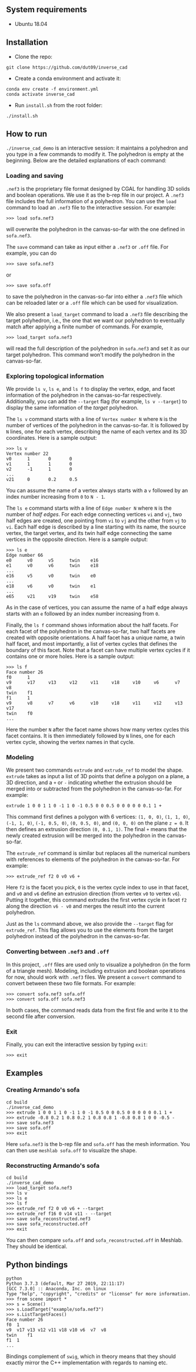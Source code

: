 ## System requirements
- Ubuntu 18.04

## Installation
- Clone the repo:
```
git clone https://github.com/dut09/inverse_cad
```
- Create a conda environment and activate it:
```
conda env create -f environment.yml
conda activate inverse_cad
```
- Run `install.sh` from the root folder:
```
./install.sh
```

## How to run
`./inverse_cad_demo` is an interactive session: it maintains a polyhedron and you type in a few commands to modify it. The polyhedron is empty at the beginning. Below are the detailed explanations of each command:
### Loading and saving
`.nef3` is the proprietary file format designed by CGAL for handling 3D solids and boolean operations. We use it as the b-rep file in our project. A `.nef3` file includes the full information of a polyhedron. You can use the `load` command to load an `.nef3` file to the interactive session. For example:
```
>>> load sofa.nef3
```
will overwrite the polyhedron in the canvas-so-far with the one defined in `sofa.nef3`.

The `save` command can take as input either a `.nef3` or `.off` file. For example, you can do
```
>>> save sofa.nef3
```
or
```
>>> save sofa.off
```
to save the polyhedron in the canvas-so-far into either a `.nef3` file which can be reloaded later or a `.off` file which can be used for visualization.

We also present a `load_target` command to load a `.nef3` file describing the target polyhedron, i.e., the one that we want our polyhedron to eventually match after applying a finite number of commands. For example,
```
>>> load_target sofa.nef3
```
will read the full description of the polyhedron in `sofa.nef3` and set it as our target polyhedron. This command won't modify the polyhedron in the canvas-so-far.

### Exploring topological information
We provide `ls v`, `ls e`, and `ls f` to display the vertex, edge, and facet information of the polyhedron in the canvas-so-far respectively. Additionally, you can add the `--target` flag (for example, `ls v --target`) to display the same information of the *target* polyhedron.

The `ls v` command starts with a line of `Vertex number N` where `N` is the number of vertices of the polyhedron in the canvas-so-far. It is followed by `N` lines, one for each vertex, describing the name of each vertex and its 3D coordinates. Here is a sample output:
```
>>> ls v
Vertex number 22
v0      1       0       0
v1      1       1       0
v2      -1      1       0
...
v21     0       0.2     0.5
```
You can assume the name of a vertex always starts with a `v` followed by an index number increasing from `0` to `N - 1`.

The `ls e` command starts with a line of `Edge number N` where `N` is the number of *half edges*. For each edge connecting vertices `vi` and `vj`, two half edges are created, one pointing from `vi` to `vj` and the other from `vj` to `vi`. Each half edge is described by a line starting with its name, the source vertex, the target vertex, and its twin half edge connecting the same vertices in the opposite direction. Here is a sample output:
```
>>> ls e
Edge number 66
e0      v0      v5      twin    e16
e1      v0      v6      twin    e18
...
e16     v5      v0      twin    e0
...
e18     v6      v0      twin    e1
...
e65     v21     v19     twin    e58
```
As in the case of vertices, you can assume the name of a half edge always starts with an `e` followed by an index number increasing from `0`.

Finally, the `ls f` command shows information about the half facets. For each facet of the polyhedron in the canvas-so-far, two half facets are created with opposite orientations. A half facet has a unique name, a twin half facet, and most importantly, a list of vertex cycles that defines the boundary of this facet. Note that a facet can have multiple vertex cycles if it contains one or more holes. Here is a sample output:
```
>>> ls f
Face number 26
f0      1
v9      v17     v13     v12     v11     v18     v10     v6      v7      v8
twin    f1
f1      1
v9      v8      v7      v6      v10     v18     v11     v12     v13     v17
twin    f0
...
```
Here the number `N` after the facet name shows how many vertex cycles this facet contains. It is then immediately followed by `N` lines, one for each vertex cycle, showing the vertex names in that cycle.

### Modeling
We present two commands `extrude` and `extrude_ref` to model the shape. `extrude` takes as input a list of 3D points that define a polygon on a plane, a 3D direction, and a `+` or `-` indicating whether the extrusion should be merged into or subtracted from the polyhedron in the canvas-so-far. For example:
```
extrude 1 0 0 1 1 0 -1 1 0 -1 0.5 0 0 0.5 0 0 0 0 0 0.1 1 +
```
This command first defines a polygon with 6 vertices: `(1, 0, 0)`, `(1, 1, 0)`, `(-1, 1, 0)`, `(-1, 0.5, 0)`, `(0, 0.5, 0)`, and `(0, 0, 0)` on the plane `z = 0`. It then defines an extrusion direction `(0, 0.1, 1)`. The final `+` means that the newly created extrusion will be merged into the polyhedron in the canvas-so-far.

The `extrude_ref` command is similar but replaces all the numerical numbers with references to elements of the polyhedron in the canvas-so-far. For example:
```
>>> extrude_ref f2 0 v0 v6 +
```
Here `f2` is the facet you pick, `0` is the vertex cycle index to use in that facet, and `v0` and `v6` define an extrusion direction (from vertex `v0` to vertex `v6`). Putting it together, this command extrudes the first vertex cycle in facet `f2` along the direction `v6 - v0` and merges the result into the current polyhedron.

Just as the `ls` command above, we also provide the `--target` flag for `extrude_ref`. This flag allows you to use the elements from the target polyhedron instead of the polyhedron in the canvas-so-far.

### Converting between `.nef3` and `.off`
In this project, `.off` files are used only to visualize a polyhedron (in the form of a triangle mesh). Modeling, including extrusion and boolean operations for now, should work with `.nef3` files. We present a `convert` command to convert between these two file formats. For example:
```
>>> convert sofa.nef3 sofa.off
>>> convert sofa.off sofa.nef3
```
In both cases, the command reads data from the first file and write it to the second file after conversion.

### Exit
Finally, you can exit the interactive session by typing `exit`:
```
>>> exit
```

## Examples
### Creating Armando's sofa
```
cd build
./inverse_cad_demo
>>> extrude 1 0 0 1 1 0 -1 1 0 -1 0.5 0 0 0.5 0 0 0 0 0 0.1 1 +
>>> extrude -0.8 0.2 1 0.8 0.2 1 0.8 0.8 1 -0.8 0.8 1 0 0 -0.5 -
>>> save sofa.nef3
>>> save sofa.off
>>> exit
```
Here `sofa.nef3` is the b-rep file and `sofa.off` has the mesh information. You can then use `meshlab sofa.off` to visualize the shape.

### Reconstructing Armando's sofa
```
cd build
./inverse_cad_demo
>>> load_target sofa.nef3
>>> ls v
>>> ls e
>>> ls f
>>> extrude_ref f2 0 v0 v6 + --target
>>> extrude_ref f16 0 v14 v11 - --target
>>> save sofa_reconstructed.nef3
>>> save sofa_reconstructed.off
>>> exit
```
You can then compare `sofa.off` and `sofa_reconstructed.off` in Meshlab. They should be identical.

## Python bindings
```
python 
Python 3.7.3 (default, Mar 27 2019, 22:11:17) 
[GCC 7.3.0] :: Anaconda, Inc. on linux
Type "help", "copyright", "credits" or "license" for more information.
>>> from scene import *
>>> s = Scene()
>>> s.LoadTarget("example/sofa.nef3")
>>> s.ListTargetFaces()
Face number 26
f0	1
v9	v17	v13	v12	v11	v18	v10	v6	v7	v8	
twin	f1
f1	1
...
```
Bindings complement of `swig`, which in theory means that they should exactly mirror the C++ implementation with regards to naming etc.